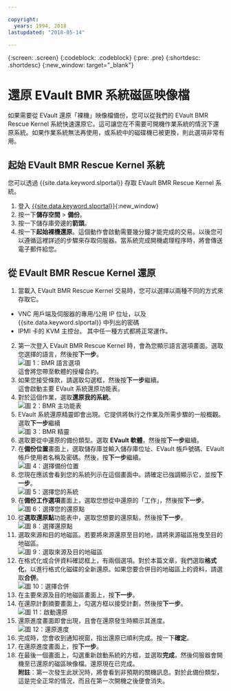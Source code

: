 ```yaml
---

copyright:
  years: 1994, 2018
lastupdated: "2018-05-14"

---
```

{:screen: .screen}
{:codeblock: .codeblock}
{:pre: .pre}
{:shortdesc: .shortdesc}
{:new_window: target="_blank"}

# 還原 EVault BMR 系統磁區映像檔 

如果需要從 EVault 還原「裸機」映像檔備份，您可以從我們的 EVault BMR Rescue Kernel 系統快速還原它。這可讓您在不需要可開機作業系統的情況下還原系統。如果作業系統無法再使用，或系統中的磁碟機已被更換，則此選項非常有用。

## 起始 EVault BMR Rescue Kernel 系統

您可以透過 {{site.data.keyword.slportal}} 存取 EVault BMR Rescue Kernel 系統。
1. 登入 [{{site.data.keyword.slportal}}](https://control.softlayer.com/){:new_window}
2. 按一下**儲存空間** > **備份**。 
3. 按一下儲存庫旁邊的**箭頭**。
4. 按一下**起始裸機還原**。這個動作會啟動需要幾分鐘才能完成的交易。以後您可以遵循這裡詳述的步驟來存取伺服器。當系統完成開機處理程序時，將會傳送電子郵件給您。


## 從 EVault BMR Rescue Kernel 還原

1. 當載入 EVault BMR Rescue Kernel 交易時，您可以選擇以兩種不同的方式來存取它。 
  - VNC 用戶端及伺服器的專用/公用 IP 位址，以及 {{site.data.keyword.slportal}} 中列出的密碼 
  - IPMI 卡的 KVM 主控台。
  其中任一種方式都將正常運作。 
2. 第一次登入 EVault BMR Rescue Kernel 時，會為您顯示語言選項畫面。選取您選擇的語言，然後按**下一步**。
<br/>![圖 1：BMR 語言選項](/images/bmr1.png)<br/> 這會將您帶至軟體的授權合約。 
3. 如果您接受條款，請選取勾選框，然後按**下一步**繼續。<br/> 這會啟動主要 EVault 系統還原功能表。 
4. 對於這個作業，選取**還原我的系統**。
<br/>![圖 2：BMR 主功能表](/images/bmr2.png)
5. EVault 系統還原精靈即會出現。它提供將執行之作業及所需步驟的一般概觀。選取**下一步**繼續
<br/>![圖 3：BMR 精靈](/images/bmr3.png)
6. 選取要從中還原的備份類型。選取 **EVault 軟體**，然後按**下一步**繼續。
7. 在**備份位置**畫面上，選取儲存庫並輸入儲存庫位址、EVault 帳戶號碼、EVault 帳戶使用者名稱及密碼。然後，按**下一步**繼續。
<br/>![圖 4：選擇備份位置](/images/bmr4.png)
8. 您現在應該會看到您的系統列示在這個畫面中。請確定已強調顯示它，並按**下一步**。
<br/>![圖 5：選擇您的系統](/images/bmr5.png)
9. 在**備份工作選項**畫面上，選取您想從中還原的「工作」，然後按**下一步**。
<br/>![圖 6：選擇您的還原點](/images/bmr6.png)
10. 從**選取還原點**功能表中，選取您想要的還原點，然後按**下一步**。
<br/>![圖 8：選擇還原點](/images/bmr8.png)
11. 選取來源和目的地磁區。若要將來源還原至目的地，請將來源磁區拖曳至目的地磁區。
<br/>![圖 9：選取來源及目的地磁區](/images/bmr9.png)
12. 在格式化或合併資料確認框上，有兩個選項。對於本篇文章，我們選取**格式化**，以進行格式化磁碟的全新還原。如果您要合併目的地磁區上的資料，請選取**合併**。
<br/>![圖 10：選擇合併](/images/bmr10.png)
13. 在主要來源及目的地磁區畫面上，按**下一步**。
14. 在還原計劃摘要畫面上，勾選方框以接受計劃，然後按**下一步**。
<br/>![圖 11：啟動還原](/images/bmr11.png)
15. 還原進度畫面即會出現，且會在還原發生時顯示其進度。
<br/>![圖 12：還原進度](/images/bmr12.png)
16. 完成時，您會收到通知視窗，指出還原已順利完成。按一下**確定**。
17. 在還原進度畫面上，按**下一步**。
18. 在最後一個畫面上，勾選重新啟動系統的方框，並選取**完成**，然後伺服器會開機至已還原的磁區映像檔。還原現在已完成。<br/>
  **附註**：第一次發生此狀況時，將會看到非預期的關機訊息。對於此備份類型，這是完全正常的情況，而且在第一次開機之後便會消失。 
